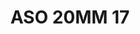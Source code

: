 ---
title: ASO 20MM 17
date: 
draft: false

# descripcion
description : Anillo de plata 925 y nácar

materials: Plata 925

color: 

dimensions: 21mm diámetro

code: 05-23-1403

type: "Anillos"

categories: []

price: $8.580,00

price_eftvo: $7.290,00

# Images
# first image will be shown in the product page
images:
  # - image: "images/path_to_image"
  # La ubicacion de las imagenes es imagenes/Anillos/Anillos.Solo Plata/05-23-1403-aso-20mm-17

---